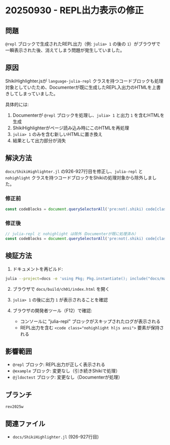 # 20250930 - REPL出力表示の修正

## 問題

`@repl` ブロックで生成されたREPL出力（例: `julia> 1` の後の `1`）がブラウザで一瞬表示された後、消えてしまう問題が発生していました。

## 原因

ShikiHighlighter.jsが `language-julia-repl` クラスを持つコードブロックも処理対象としていたため、Documenterが既に生成したREPL入出力のHTMLを上書きしてしまっていました。

具体的には:
1. Documenterが `@repl` ブロックを処理し、`julia> 1` と出力 `1` を含むHTMLを生成
2. ShikiHighlighterがページ読み込み時にこのHTMLを再処理
3. `julia> 1` のみを含む新しいHTMLに置き換え
4. 結果として出力部分が消失

## 解決方法

`docs/ShikiHighlighter.jl` の926-927行目を修正し、`julia-repl` と `nohighlight` クラスを持つコードブロックをShikiの処理対象から除外しました。

### 修正前
```javascript
const codeBlocks = document.querySelectorAll('pre:not(.shiki) code[class*="language-"], pre:not(.shiki) code.hljs, pre:not(.shiki) code:not([class])');
```

### 修正後
```javascript
// julia-repl と nohighlight は除外（Documenterが既に処理済み）
const codeBlocks = document.querySelectorAll('pre:not(.shiki) code[class*="language-"]:not(.language-julia-repl):not(.nohighlight), pre:not(.shiki) code.hljs:not(.language-julia-repl):not(.nohighlight), pre:not(.shiki) code:not([class])');
```

## 検証方法

1. ドキュメントを再ビルド:
```bash
julia --project=docs -e 'using Pkg; Pkg.instantiate(); include("docs/make.jl")'
```

2. ブラウザで `docs/build/ch01/index.html` を開く

3. `julia> 1` の後に出力 `1` が表示されることを確認

4. ブラウザの開発者ツール（F12）で確認:
   - コンソールに "julia-repl" ブロックがスキップされたログが表示される
   - REPL出力を含む `<code class="nohighlight hljs ansi">` 要素が保持される

## 影響範囲

- `@repl` ブロック: REPL出力が正しく表示される
- `@example` ブロック: 変更なし（引き続きShikiで処理）
- `@jldoctest` ブロック: 変更なし（Documenterが処理）

## ブランチ

`rev2025w`

## 関連ファイル

- `docs/ShikiHighlighter.jl` (926-927行目)